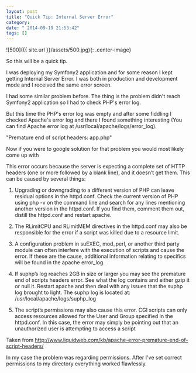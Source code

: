 ```yaml
---
layout: post
title: "Quick Tip: Internal Server Error"
category: 
date: " 2014-09-19 21:53:42"
tags: []
---
```


![500]({{ site.url }}/assets/500.jpg){: .center-image}

So this will be a quick tip.

I was deploying my Symfony2 application and for some reason I kept getting Internal Server Error.
I was both in production and development mode and I received the same error screen.

I had some similar problem before. The thing is the problem didn't reach Symfony2 application so I had to check PHP's error log.

But this time the PHP's error log was empty and after some fiddling I checked Apache's error log and there I found something
interesting (You can find Apache error log at /usr/local/apache/logs/error_log).

"Premature end of script headers: app.php"

Now if you were to google solution for that problem you would most likely come up with

This error occurs because the server is expecting a complete set of HTTP headers (one or more followed by a blank line), and it doesn’t get them. This can be caused by several things:
1. Upgrading or downgrading to a different version of PHP can leave residual options in the httpd.conf.
Check the current version of PHP using php -v on the command line and search for any lines mentioning another version in the httpd.conf. If you find them, comment them out, distill the httpd.conf and restart apache.

2. The RLimitCPU and RLimitMEM directives in the httpd.conf may also be responsible for the error if a script
was killed due to a resource limit.

3. A configuration problem in suEXEC, mod_perl, or another third party module can often interfere with
the execution of scripts and cause the error. If these are the cause, additional information
relating to specifics will be found in the apache error_log.

4. If suphp’s log reaches 2GB in size or larger you may see the premature end of scripts
headers error. See what the log contains and either gzip it or null it. Restart apache and then deal
with any issues that the suphp log brought to light. The suphp log is located at: /usr/local/apache/logs/suphp_log

5. The script’s permissions may also cause this error. CGI scripts can only access resources allowed for
the User and Group specified in the httpd.conf. In this case, the error may simply be pointing out
that an unauthorized user is attempting to access a script

Taken from <a href="http://www.liquidweb.com/kb/apache-error-premature-end-of-script-headers/" target="_blank">http://www.liquidweb.com/kb/apache-error-premature-end-of-script-headers/</a>

In my case the problem was regarding permissions.
After I've set correct permissions to my directory everything worked flawlessly.
